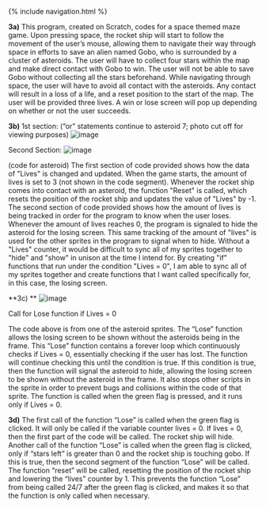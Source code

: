 {% include navigation.html %}

**3a)** This program, created on Scratch, codes for a space themed maze game. Upon pressing space, the rocket ship will start to follow the movement of the user’s mouse, allowing them to navigate their way through space in efforts to save an alien named Gobo, who is surrounded by a cluster of asteroids. The user will have to collect four stars within the map and make direct contact with Gobo to win. The user will not be able to save Gobo without collecting all the stars beforehand. While navigating through space, the user will have to avoid all contact with the asteroids. Any contact will result in a loss of a life, and a reset position to the start of the map. The user will be provided three lives. A win or lose screen will pop up depending on whether or not the user succeeds.


**3b)**
1st section:
(“or” statements continue to asteroid 7; photo cut off for viewing purposes)
![image](https://user-images.githubusercontent.com/89223650/161892996-b7897eff-54a3-434d-a1c3-ed0a95a7ef33.png)


Second Section:
![image](https://user-images.githubusercontent.com/89223650/161893024-7163aa6c-04b9-4fa8-9fa9-a0ec0050693c.png)

(code for asteroid)
The first section of code provided shows how the data of "Lives" is changed and updated. When the game starts, the amount of lives is set to 3 (not shown in the code segment). Whenever the rocket ship comes into contact with an asteroid, the function "Reset" is called, which resets the position of the rocket ship and updates the value of "Lives" by -1. The second section of code provided shows how the amount of lives is being tracked in order for the program to know when the user loses. Whenever the amount of lives reaches 0, the program is signaled to hide the asteroid for the losing screen. This same tracking of the amount of "lives" is used for the other sprites in the program to signal when to hide. Without a "Lives" counter, it would be difficult to sync all of my sprites together to "hide" and "show" in unison at the time I intend for. By creating "if" functions that run under the condition "Lives = 0", I am able to sync all of my sprites together and create functions that I want called specifically for, in this case, the losing screen.

**3c) **
![image](https://user-images.githubusercontent.com/89223650/161893097-1253b9ff-c6d6-4212-82d6-9dbf5ab31b70.png)


Call for Lose function if Lives = 0

The code above is from one of the asteroid sprites. The “Lose” function allows the losing screen to be shown without the asteroids being in the frame. This “Lose” function contains a forever loop which continuously checks if Lives = 0, essentially checking if the user has lost. The function will continue checking this until the condition is true. If this condition is true, then the function will signal the asteroid to hide, allowing the losing screen to be shown without the asteroid in the frame. It also stops other scripts in the sprite in order to prevent bugs and collisions within the code of that sprite. The function is called when the green flag is pressed, and it runs only if Lives = 0.

**3d)** The first call of the function “Lose” is called when the green flag is clicked. It will only be called if the variable counter lives = 0. If lives = 0, then the first part of the code will be called. The rocket ship will hide. Another call of the function “Lose” is called when the green flag is clicked, only if “stars left” is greater than 0 and the rocket ship is touching gobo. If this is true, then the second segment of the function “Lose” will be called. The function “reset” will be called, resetting the position of the rocket ship and lowering the “lives” counter by 1. This prevents the function “Lose” from being called 24/7 after the green flag is clicked, and makes it so that the function is only called when necessary.
